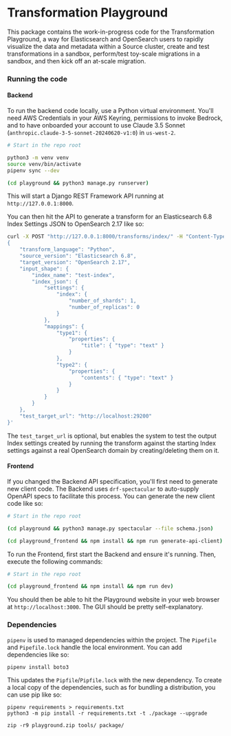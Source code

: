 # Transformation Playground

This package contains the work-in-progress code for the Transformation Playground, a way for Elasticsearch and OpenSearch users to rapidly visualize the data and metadata within a Source cluster, create and test transformations in a sandbox, perform/test toy-scale migrations in a sandbox, and then kick off an at-scale migration.

### Running the code

#### Backend
To run the backend code locally, use a Python virtual environment.  You'll need AWS Credentials in your AWS Keyring, permissions to invoke Bedrock, and to have onboarded your account to use Claude 3.5 Sonnet (`anthropic.claude-3-5-sonnet-20240620-v1:0`) in `us-west-2`.

```bash
# Start in the repo root

python3 -m venv venv
source venv/bin/activate
pipenv sync --dev

(cd playground && python3 manage.py runserver)
```

This will start a Django REST Framework API running at `http://127.0.0.1:8000`.

You can then hit the API to generate a transform for an Elasticsearch 6.8 Index Settings JSON to OpenSearch 2.17 like so:

```bash
curl -X POST "http://127.0.0.1:8000/transforms/index/" -H "Content-Type: application/json" -d '
{
    "transform_language": "Python",
    "source_version": "Elasticsearch 6.8",
    "target_version": "OpenSearch 2.17",
    "input_shape": {
        "index_name": "test-index",
        "index_json": {
            "settings": {
                "index": {
                    "number_of_shards": 1,
                    "number_of_replicas": 0
                }
            },
            "mappings": {
                "type1": {
                    "properties": {
                        "title": { "type": "text" }
                    }
                },
                "type2": {
                    "properties": {
                        "contents": { "type": "text" }
                    }
                }
            }
        }
    },
    "test_target_url": "http://localhost:29200"
}'
```

The `test_target_url` is optional, but enables the system to test the output Index settings created by running the transform against the starting Index settings against a real OpenSearch domain by creating/deleting them on it.

#### Frontend

If you changed the Backend API specification, you'll first need to generate new client code.  The Backend uses `drf-spectacular` to auto-supply OpenAPI specs to facilitate this process.  You can generate the new client code like so:

```bash
# Start in the repo root

(cd playground && python3 manage.py spectacular --file schema.json)

(cd playground_frontend && npm install && npm run generate-api-client)
```

To run the Frontend, first start the Backend and ensure it's running.  Then, execute the following commands:

```bash
# Start in the repo root

(cd playground_frontend && npm install && npm run dev)
```

You should then be able to hit the Playground website in your web browser at `http://localhost:3000`.  The GUI should be pretty self-explanatory.

### Dependencies
`pipenv` is used to managed dependencies within the project.  The `Pipefile` and `Pipefile.lock` handle the local environment.  You can add dependencies like so:

```
pipenv install boto3
```

This updates the `Pipfile`/`Pipfile.lock` with the new dependency.  To create a local copy of the dependencies, such as for bundling a distribution, you can use pip like so:

```
pipenv requirements > requirements.txt
python3 -m pip install -r requirements.txt -t ./package --upgrade

zip -r9 playground.zip tools/ package/
```